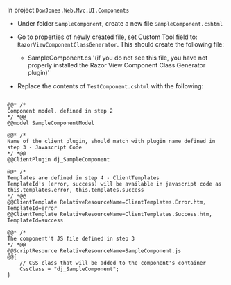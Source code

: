 ﻿In project `DowJones.Web.Mvc.UI.Components`

* Under folder `SampleComponent`, create a new file `SampleComponent.cshtml`

* Go to properties of newly created file, set Custom Tool field to: `RazorViewComponentClassGenerator`. This should create the following file:
	* SampleComponent.cs '(if you do not see this file, you have not properly installed the Razor View Component Class Generator plugin)'

* Replace the contents of `TestComponent.cshtml` with the following:

<pre><code>
@@* /*
Component model, defined in step 2
*/ *@@
@@model SampleComponentModel
           
@@* /*
Name of the client plugin, should match with plugin name defined in step 3 - Javascript Code
*/ *@@
@@ClientPlugin dj_SampleComponent

@@* /*
Templates are defined in step 4 - ClientTemplates
TemplateId's (error, success) will be available in javascript code as this.templates.error, this.templates.success
*/ *@@
@@ClientTemplate RelativeResourceName=ClientTemplates.Error.htm, TemplateId=error
@@ClientTemplate RelativeResourceName=ClientTemplates.Success.htm, TemplateId=success

@@* /*
The component't JS file defined in step 3
*/ *@@
@@ScriptResource RelativeResourceName=SampleComponent.js
@@{ 
    // CSS class that will be added to the component's container
    CssClass = "dj_SampleComponent";
}
</code></pre>

